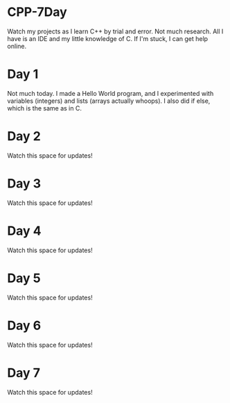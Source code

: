 # CPP-7Day
Watch my projects as I learn C++ by trial and error. Not much research.
All I have is an IDE and my little knowledge of C. If I'm stuck, I can get help online.
# Day 1
Not much today. I made a Hello World program, and I experimented with variables (integers) and lists (arrays actually whoops). I also did if else, which is the same as in C.
# Day 2
Watch this space for updates!
# Day 3
Watch this space for updates!
# Day 4
Watch this space for updates!
# Day 5
Watch this space for updates!
# Day 6
Watch this space for updates!
# Day 7
Watch this space for updates!
